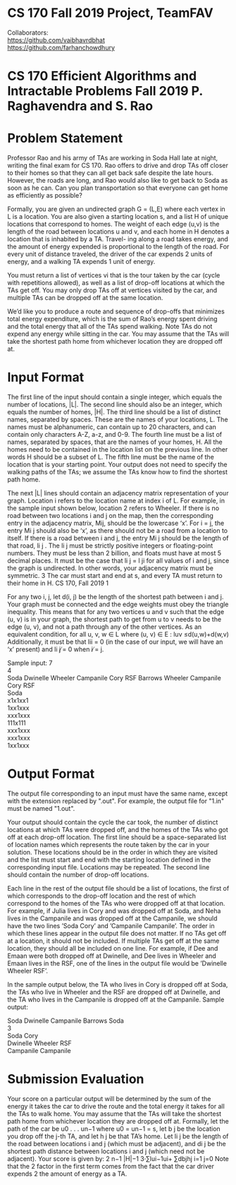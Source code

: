# CS 170 Fall 2019 Project, TeamFAV

Collaborators:   
https://github.com/vaibhavrdbhat  
https://github.com/farhanchowdhury  

# CS 170 Efficient Algorithms and Intractable Problems Fall 2019 P. Raghavendra and S. Rao

# Problem Statement
Professor Rao and his army of TAs are working in Soda Hall late at night, writing the final exam for CS 170. Rao offers to drive and drop TAs off closer to their homes so that they can all get back safe despite the late hours. However, the roads are long, and Rao would also like to get back to Soda as soon as he can. Can you plan transportation so that everyone can get home as efficiently as possible?

Formally, you are given an undirected graph G = (L,E) where each vertex in L is a location. You are also given a starting location s, and a list H of unique locations that correspond to homes. The weight of each edge (u,v) is the length of the road between locations u and v, and each home in H denotes a location that is inhabited by a TA. Travel- ing along a road takes energy, and the amount of energy expended is proportional to the length of the road. For every unit of distance traveled, the driver of the car expends 2 units of energy, and a walking TA expends 1 unit of energy.

You must return a list of vertices vi that is the tour taken by the car (cycle with repetitions allowed), as well as a list of drop-off locations at which the TAs get off. You may only drop TAs off at vertices visited by the car, and multiple TAs can be dropped off at the same location.

We’d like you to produce a route and sequence of drop-offs that minimizes total energy expenditure, which is the sum of Rao’s energy spent driving and the total energy that all of the TAs spend walking. Note TAs do not expend any energy while sitting in the car. You may assume that the TAs will take the shortest path home from whichever location they are dropped off at.

# Input Format
The first line of the input should contain a single integer, which equals the number of locations, |L|. The second line should also be an integer, which equals the number of homes, |H|. The third line should be a list of distinct names, separated by spaces. These are the names of your locations, L. The names must be alphanumeric, can contain up to 20 characters, and can contain only characters A-Z, a-z, and 0-9. The fourth line must be a list of names, separated by spaces, that are the names of your homes, H. All the homes need to be contained in the location list on the previous line. In other words H should be a subset of L. The fifth line must be the name of the location that is your starting point. Your output does not need to specify the walking paths of the TAs; we assume the TAs know how to find the shortest path home.

The next |L| lines should contain an adjacency matrix representation of your graph. Location i refers to the location name at index i of L. For example, in the sample input shown below, location 2 refers to Wheeler. If there is no road between two locations i and j on the map, then the corresponding entry in the adjacency matrix, Mij, should be the lowercase ‘x’. For i = j, the entry Mi j should also be ‘x’, as there should not be a road from a location to itself. If there is a road between i and j, the entry Mi j should be the length of that road, li j . The li j must be strictly positive integers or floating-point numbers. They must be less than 2 billion, and floats must have at most 5 decimal places. It must be the case that li j = l ji for all values of i and j, since the graph is undirected. In other words, your adjacency matrix must be symmetric.
  3
The car must start and end at s, and every TA must return to their home in H.
CS 170, Fall 2019 1

For any two i, j, let d(i, j) be the length of the shortest path between i and j. Your graph must be connected and the edge weights must obey the triangle inequality. This means that for any two vertices u and v such that the edge (u, v) is in your graph, the shortest path to get from u to v needs to be the edge (u, v), and not a path through any of the other vertices.
As an equivalent condition, for all u, v, w ∈ L where (u, v) ∈ E :
luv ≤d(u,w)+d(w,v)
Additionally, it must be that lii = 0 (in the case of our input, we will have an ‘x’ present) and li j ̸= 0 when i ̸= j. 

Sample input:
7  
4  
Soda Dwinelle Wheeler Campanile Cory RSF Barrows Wheeler Campanile Cory RSF  
Soda  
x1x1xx1  
1xx1xxx  
xxx1xxx  
111x111  
xxx1xxx  
xxx1xxx  
1xx1xxx  

# Output Format
The output file corresponding to an input must have the same name, except with the extension replaced by ".out". For example, the output file for "1.in" must be named "1.out".

Your output should contain the cycle the car took, the number of distinct locations at which TAs were dropped off, and the homes of the TAs who got off at each drop-off location. The first line should be a space-separated list of location names which represents the route taken by the car in your solution. These locations should be in the order in which they are visited and the list must start and end with the starting location defined in the corresponding input file. Locations may be repeated. The second line should contain the number of drop-off locations.

Each line in the rest of the output file should be a list of locations, the first of which corresponds to the drop-off location and the rest of which correspond to the homes of the TAs who were dropped off at that location. For example, if Julia lives in Cory and was dropped off at Soda, and Neha lives in the Campanile and was dropped off at the Campanile, we should have the two lines ’Soda Cory’ and ’Campanile Campanile’. The order in which these lines appear in the output file does not matter. If no TAs get off at a location, it should not be included. If multiple TAs get off at the same location, they should all be included on one line. For example, if Dee and Emaan were both dropped off at Dwinelle, and Dee lives in Wheeler and Emaan lives in the RSF, one of the lines in the output file would be ’Dwinelle Wheeler RSF’.

In the sample output below, the TA who lives in Cory is dropped off at Soda, the TAs who live in Wheeler and the RSF are dropped off at Dwinelle, and the TA who lives in the Campanile is dropped off at the Campanile.
Sample output:

Soda Dwinelle Campanile Barrows Soda  
3  
Soda Cory  
Dwinelle Wheeler RSF  
Campanile Campanile  

# Submission Evaluation
Your score on a particular output will be determined by the sum of the energy it takes the car to drive the route and the total energy it takes for all the TAs to walk home. You may assume that the TAs will take the shortest path home from whichever location they are dropped off at. Formally, let the path of the car be u0 . . . un−1 where u0 = un−1 = s, let b j be the location you drop off the j-th TA, and let h j be that TA’s home. Let li j be the length of the road between locations i and j (which must be adjacent), and di j be the shortest path distance between locations i and j (which need not be adjacent). Your score is given by:
2 n−1 |H|−1 3·∑lui−1ui+ ∑dbjhj
i=1 j=0
Note that the 2 factor in the first term comes from the fact that the car driver expends 2 the amount of energy as a TA.
